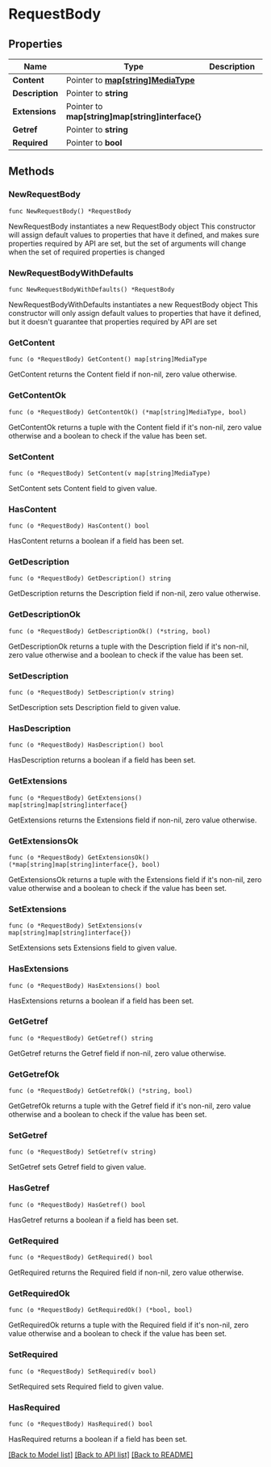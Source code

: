 # RequestBody

## Properties

Name | Type | Description | Notes
------------ | ------------- | ------------- | -------------
**Content** | Pointer to [**map[string]MediaType**](MediaType.md) |  | [optional] 
**Description** | Pointer to **string** |  | [optional] 
**Extensions** | Pointer to **map[string]map[string]interface{}** |  | [optional] 
**Getref** | Pointer to **string** |  | [optional] 
**Required** | Pointer to **bool** |  | [optional] 

## Methods

### NewRequestBody

`func NewRequestBody() *RequestBody`

NewRequestBody instantiates a new RequestBody object
This constructor will assign default values to properties that have it defined,
and makes sure properties required by API are set, but the set of arguments
will change when the set of required properties is changed

### NewRequestBodyWithDefaults

`func NewRequestBodyWithDefaults() *RequestBody`

NewRequestBodyWithDefaults instantiates a new RequestBody object
This constructor will only assign default values to properties that have it defined,
but it doesn't guarantee that properties required by API are set

### GetContent

`func (o *RequestBody) GetContent() map[string]MediaType`

GetContent returns the Content field if non-nil, zero value otherwise.

### GetContentOk

`func (o *RequestBody) GetContentOk() (*map[string]MediaType, bool)`

GetContentOk returns a tuple with the Content field if it's non-nil, zero value otherwise
and a boolean to check if the value has been set.

### SetContent

`func (o *RequestBody) SetContent(v map[string]MediaType)`

SetContent sets Content field to given value.

### HasContent

`func (o *RequestBody) HasContent() bool`

HasContent returns a boolean if a field has been set.

### GetDescription

`func (o *RequestBody) GetDescription() string`

GetDescription returns the Description field if non-nil, zero value otherwise.

### GetDescriptionOk

`func (o *RequestBody) GetDescriptionOk() (*string, bool)`

GetDescriptionOk returns a tuple with the Description field if it's non-nil, zero value otherwise
and a boolean to check if the value has been set.

### SetDescription

`func (o *RequestBody) SetDescription(v string)`

SetDescription sets Description field to given value.

### HasDescription

`func (o *RequestBody) HasDescription() bool`

HasDescription returns a boolean if a field has been set.

### GetExtensions

`func (o *RequestBody) GetExtensions() map[string]map[string]interface{}`

GetExtensions returns the Extensions field if non-nil, zero value otherwise.

### GetExtensionsOk

`func (o *RequestBody) GetExtensionsOk() (*map[string]map[string]interface{}, bool)`

GetExtensionsOk returns a tuple with the Extensions field if it's non-nil, zero value otherwise
and a boolean to check if the value has been set.

### SetExtensions

`func (o *RequestBody) SetExtensions(v map[string]map[string]interface{})`

SetExtensions sets Extensions field to given value.

### HasExtensions

`func (o *RequestBody) HasExtensions() bool`

HasExtensions returns a boolean if a field has been set.

### GetGetref

`func (o *RequestBody) GetGetref() string`

GetGetref returns the Getref field if non-nil, zero value otherwise.

### GetGetrefOk

`func (o *RequestBody) GetGetrefOk() (*string, bool)`

GetGetrefOk returns a tuple with the Getref field if it's non-nil, zero value otherwise
and a boolean to check if the value has been set.

### SetGetref

`func (o *RequestBody) SetGetref(v string)`

SetGetref sets Getref field to given value.

### HasGetref

`func (o *RequestBody) HasGetref() bool`

HasGetref returns a boolean if a field has been set.

### GetRequired

`func (o *RequestBody) GetRequired() bool`

GetRequired returns the Required field if non-nil, zero value otherwise.

### GetRequiredOk

`func (o *RequestBody) GetRequiredOk() (*bool, bool)`

GetRequiredOk returns a tuple with the Required field if it's non-nil, zero value otherwise
and a boolean to check if the value has been set.

### SetRequired

`func (o *RequestBody) SetRequired(v bool)`

SetRequired sets Required field to given value.

### HasRequired

`func (o *RequestBody) HasRequired() bool`

HasRequired returns a boolean if a field has been set.


[[Back to Model list]](../README.md#documentation-for-models) [[Back to API list]](../README.md#documentation-for-api-endpoints) [[Back to README]](../README.md)


